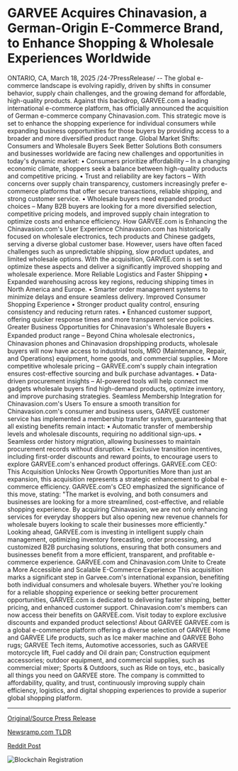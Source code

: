 # GARVEE Acquires Chinavasion, a German-Origin E-Commerce Brand, to Enhance Shopping & Wholesale Experiences Worldwide

ONTARIO, CA, March 18, 2025 /24-7PressRelease/ -- The global e-commerce landscape is evolving rapidly, driven by shifts in consumer behavior, supply chain challenges, and the growing demand for affordable, high-quality products. Against this backdrop, GARVEE.com a leading international e-commerce platform, has officially announced the acquisition of German e-commerce company Chinavasion.com. This strategic move is set to enhance the shopping experience for individual consumers while expanding business opportunities for those buyers by providing access to a broader and more diversified product range.  Global Market Shifts: Consumers and Wholesale Buyers Seek Better Solutions  Both consumers and businesses worldwide are facing new challenges and opportunities in today's dynamic market:  • Consumers prioritize affordability – In a changing economic climate, shoppers seek a balance between high-quality products and competitive pricing. • Trust and reliability are key factors – With concerns over supply chain transparency, customers increasingly prefer e-commerce platforms that offer secure transactions, reliable shipping, and strong customer service. • Wholesale buyers need expanded product choices – Many B2B buyers are looking for a more diversified selection, competitive pricing models, and improved supply chain integration to optimize costs and enhance efficiency.  How GARVEE.com is Enhancing the Chinavasion.com's User Experience  Chinavasion.com has historically focused on wholesale electronics, tech products and Chinese gadgets, serving a diverse global customer base. However, users have often faced challenges such as unpredictable shipping, slow product updates, and limited wholesale options. With the acquisition, GARVEE.com is set to optimize these aspects and deliver a significantly improved shopping and wholesale experience.  More Reliable Logistics and Faster Shipping • Expanded warehousing across key regions, reducing shipping times in North America and Europe. • Smarter order management systems to minimize delays and ensure seamless delivery.  Improved Consumer Shopping Experience • Stronger product quality control, ensuring consistency and reducing return rates. • Enhanced customer support, offering quicker response times and more transparent service policies.  Greater Business Opportunities for Chinavasion's Wholesale Buyers • Expanded product range – Beyond China wholesale electronics，Chinavasion phones and Chinavasion dropshipping products, wholesale buyers will now have access to industrial tools, MRO (Maintenance, Repair, and Operations) equipment, home goods, and commercial supplies. • More competitive wholesale pricing – GARVEE.com's supply chain integration ensures cost-effective sourcing and bulk purchase advantages. • Data-driven procurement insights – AI-powered tools will help connect me gadgets wholesale buyers find high-demand products, optimize inventory, and improve purchasing strategies.  Seamless Membership Integration for Chinavasion.com's Users  To ensure a smooth transition for Chinavasion.com's consumer and business users, GARVEE customer service has implemented a membership transfer system, guaranteeing that all existing benefits remain intact: • Automatic transfer of membership levels and wholesale discounts, requiring no additional sign-ups. • Seamless order history migration, allowing businesses to maintain procurement records without disruption. • Exclusive transition incentives, including first-order discounts and reward points, to encourage users to explore GARVEE.com's enhanced product offerings.  GARVEE.com CEO: This Acquisition Unlocks New Growth Opportunities  More than just an expansion, this acquisition represents a strategic enhancement to global e-commerce efficiency. GARVEE.com's CEO emphasized the significance of this move, stating:  "The market is evolving, and both consumers and businesses are looking for a more streamlined, cost-effective, and reliable shopping experience. By acquiring Chinavasion, we are not only enhancing services for everyday shoppers but also opening new revenue channels for wholesale buyers looking to scale their businesses more efficiently."  Looking ahead, GARVEE.com is investing in intelligent supply chain management, optimizing inventory forecasting, order processing, and customized B2B purchasing solutions, ensuring that both consumers and businesses benefit from a more efficient, transparent, and profitable e-commerce experience.  GARVEE.com and Chinavasion.com Unite to Create a More Accessible and Scalable E-Commerce Experience  This acquisition marks a significant step in Garvee.com's international expansion, benefiting both individual consumers and wholesale buyers. Whether you're looking for a reliable shopping experience or seeking better procurement opportunities, GARVEE.com is dedicated to delivering faster shipping, better pricing, and enhanced customer support.  Chinavasion.com's members can now access their benefits on GARVEE.com. Visit today to explore exclusive discounts and expanded product selections!  About GARVEE  GARVEE.com is a global e-commerce platform offering a diverse selection of GARVEE Home and GARVEE Life products, such as Ice maker machine and GARVEE Boho rugs; GARVEE Tech items, Automotive accessories, such as GARVEE motorcycle lift, Fuel caddy and Oil drain pan; Construction equipment accessories; outdoor equipment, and commercial supplies, such as commercial mixer; Sports & Outdoors, such as Ride on toys, etc., basically all things you need on GARVEE store. The company is committed to affordability, quality, and trust, continuously improving supply chain efficiency, logistics, and digital shopping experiences to provide a superior global shopping platform. 

---

[Original/Source Press Release](https://www.24-7pressrelease.com/press-release/520671/garvee-acquires-chinavasion-a-german-origin-e-commerce-brand-to-enhance-shopping-wholesale-experiences-worldwide)
                    

[Newsramp.com TLDR](https://newsramp.com/curated-news/garvee-com-acquires-chinavasion-com-to-enhance-global-e-commerce-experience/c74cc7c2e7ef2b6e803f5feec5556ce2) 

 



[Reddit Post](https://www.reddit.com/r/technology_press/comments/1jdzfyo/garveecom_acquires_chinavasioncom_to_enhance/) 



![Blockchain Registration](https://cdn.newsramp.app/24-7PressRelease/qrcode/253/18/camcSkcA.webp)